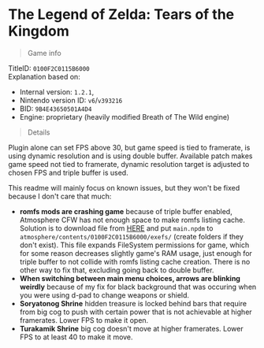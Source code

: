 # The Legend of Zelda: Tears of the Kingdom

> Game info

TitleID: `0100F2C0115B6000`<br>
Explanation based on:
- Internal version: `1.2.1`, 
- Nintendo version ID: `v6`/`v393216`
- BID: `9B4E43650501A4D4`
- Engine: proprietary (heavily modified Breath of The Wild engine)

> Details

Plugin alone can set FPS above 30, but game speed is tied to framerate, is using dynamic resolution and is using double buffer. Available patch makes game speed not tied to framerate, dynamic resolution target is adjusted to chosen FPS and triple buffer is used. 

This readme will mainly focus on known issues, but they won't be fixed because I don't care that much:
- **romfs mods are crashing game** because of triple buffer enabled, Atmosphere CFW has not enough space to make romfs listing cache. Solution is to download file from [HERE](../../atmosphere/contents/0100F2C0115B6000/exefs/main.npdm) and put `main.npdm` to `atmosphere/contents/0100F2C0115B6000/exefs/` (create folders if they don't exist). This file expands FileSystem permissions for game, which for some reason decreases slightly game's RAM usage, just enough for triple buffer to not collide with romfs listing cache creation. There is no other way to fix that, excluding going back to double buffer.
- **When switching between main menu choices, arrows are blinking weirdly** because of my fix for black background that was occuring when you were using d-pad to change weapons or shield. 
- **Soryatonog Shrine** hidden treasure is locked behind bars that require from big cog to push with certain power that is not achievable at higher framerates. Lower FPS to make it open.
- **Turakamik Shrine** big cog doesn't move at higher framerates. Lower FPS to at least 40 to make it move.
